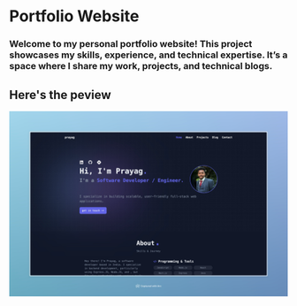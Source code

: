 # Portfolio Website

### Welcome to my personal portfolio website! This project showcases my skills, experience, and technical expertise. It’s a space where I share my work, projects, and technical blogs.

## Here's the peview
![preview](/public/assets/images/image.png)
